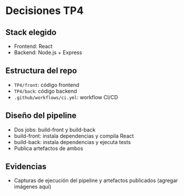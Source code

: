 # Decisiones TP4

## Stack elegido

- Frontend: React
- Backend: Node.js + Express

## Estructura del repo

- `TP4/front`: código frontend
- `TP4/back`: código backend
- `.github/workflows/ci.yml`: workflow CI/CD

## Diseño del pipeline

- Dos jobs: build-front y build-back
- build-front: instala dependencias y compila React
- build-back: instala dependencias y ejecuta tests
- Publica artefactos de ambos

## Evidencias

- Capturas de ejecución del pipeline y artefactos publicados (agregar imágenes aquí)

